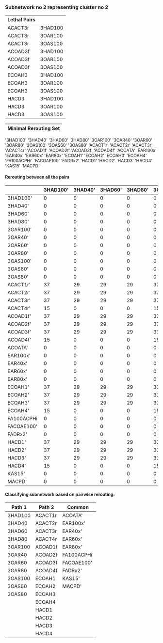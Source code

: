 ### Subnetwork no 2 representing cluster no 2

| Lethal Pairs |         |
|--------------|---------|
| ACACT3r      | 3HAD100 |
| ACACT3r      | 3OAR100 |
| ACACT3r      | 3OAS100 |
| ACOAD3f      | 3HAD100 |
| ACOAD3f      | 3OAR100 |
| ACOAD3f      | 3OAS100 |
| ECOAH3       | 3HAD100 |
| ECOAH3       | 3OAR100 |
| ECOAH3       | 3OAS100 |
| HACD3        | 3HAD100 |
| HACD3        | 3OAR100 |
| HACD3        | 3OAS100 |

|Minimal Rerouting Set| 
|---|
'3HAD100'
'3HAD40'
'3HAD60'
'3HAD80'
'3OAR100'
'3OAR40'
'3OAR60'
'3OAR80'
'3OAS100'
'3OAS60'
'3OAS80'
'ACACT1r'
'ACACT2r'
'ACACT3r'
'ACACT4r'
'ACOAD1f'
'ACOAD2f'
'ACOAD3f'
'ACOAD4f'
'ACOATA'
'EAR100x'
'EAR40x'
'EAR60x'
'EAR80x'
'ECOAH1'
'ECOAH2'
'ECOAH3'
'ECOAH4'
'FA100ACPHi'
'FACOAE100'
'FADRx2'
'HACD1'
'HACD2'
'HACD3'
'HACD4'
'KAS15'
'MACPD'

#### Rerouting between all the pairs

| |  3HAD100'    | 3HAD40' | 3HAD60' | 3HAD80' | 3OAR100' | 3OAR40' | 3OAR60' | 3OAR80' | 3OAS100' | 3OAS60' | 3OAS80' | ACACT1r' | ACACT2r' | ACACT3r' | ACACT4r' | ACOAD1f' | ACOAD2f' | ACOAD3f' | ACOAD4f' | ACOATA' | EAR100x' | EAR40x' | EAR60x' | EAR80x' | ECOAH1' | ECOAH2' | ECOAH3' | ECOAH4' | FA100ACPHi' | FACOAE100' | FADRx2' | HACD1' | HACD2' | HACD3' | HACD4' | KAS15' | MACPD' |
|-------------|---------|---------|---------|----------|---------|---------|---------|----------|---------|---------|----------|----------|----------|----------|----------|----------|----------|----------|---------|----------|---------|---------|---------|---------|---------|---------|---------|-------------|------------|---------|--------|--------|--------|--------|--------|--------|---|
| 3HAD100'    | 0       | 0       | 0       | 0        | 0       | 0       | 0       | 0        | 0       | 0       | 0        | 37       | 37       | 37       | 15       | 37       | 37       | 37       | 15      | 0        | 0       | 0       | 0       | 0       | 37      | 37      | 37      | 15          | 0          | 0       | 0      | 37     | 37     | 37     | 15     | 0      | 0 |
| 3HAD40'     | 0       | 0       | 0       | 0        | 0       | 0       | 0       | 0        | 0       | 0       | 0        | 29       | 29       | 29       | 0        | 29       | 29       | 29       | 0       | 0        | 0       | 0       | 0       | 0       | 29      | 29      | 29      | 0           | 0          | 0       | 0      | 29     | 29     | 29     | 0      | 0      | 0 |
| 3HAD60'     | 0       | 0       | 0       | 0        | 0       | 0       | 0       | 0        | 0       | 0       | 0        | 29       | 29       | 29       | 0        | 29       | 29       | 29       | 0       | 0        | 0       | 0       | 0       | 0       | 29      | 29      | 29      | 0           | 0          | 0       | 0      | 29     | 29     | 29     | 0      | 0      | 0 |
| 3HAD80'     | 0       | 0       | 0       | 0        | 0       | 0       | 0       | 0        | 0       | 0       | 0        | 29       | 29       | 29       | 0        | 29       | 29       | 29       | 0       | 0        | 0       | 0       | 0       | 0       | 29      | 29      | 29      | 0           | 0          | 0       | 0      | 29     | 29     | 29     | 0      | 0      | 0 |
| 3OAR100'    | 0       | 0       | 0       | 0        | 0       | 0       | 0       | 0        | 0       | 0       | 0        | 37       | 37       | 37       | 15       | 37       | 37       | 37       | 15      | 0        | 0       | 0       | 0       | 0       | 37      | 37      | 37      | 15          | 0          | 0       | 0      | 37     | 37     | 37     | 15     | 0      | 0 |
| 3OAR40'     | 0       | 0       | 0       | 0        | 0       | 0       | 0       | 0        | 0       | 0       | 0        | 29       | 29       | 29       | 0        | 29       | 29       | 29       | 0       | 0        | 0       | 0       | 0       | 0       | 29      | 29      | 29      | 0           | 0          | 0       | 0      | 29     | 29     | 29     | 0      | 0      | 0 |
| 3OAR60'     | 0       | 0       | 0       | 0        | 0       | 0       | 0       | 0        | 0       | 0       | 0        | 29       | 29       | 29       | 0        | 29       | 29       | 29       | 0       | 0        | 0       | 0       | 0       | 0       | 29      | 29      | 29      | 0           | 0          | 0       | 0      | 29     | 29     | 29     | 0      | 0      | 0 |
| 3OAR80'     | 0       | 0       | 0       | 0        | 0       | 0       | 0       | 0        | 0       | 0       | 0        | 29       | 29       | 29       | 0        | 29       | 29       | 29       | 0       | 0        | 0       | 0       | 0       | 0       | 29      | 29      | 29      | 0           | 0          | 0       | 0      | 29     | 29     | 29     | 0      | 0      | 0 |
| 3OAS100'    | 0       | 0       | 0       | 0        | 0       | 0       | 0       | 0        | 0       | 0       | 0        | 37       | 37       | 37       | 15       | 37       | 37       | 37       | 15      | 0        | 0       | 0       | 0       | 0       | 37      | 37      | 37      | 15          | 0          | 0       | 0      | 37     | 37     | 37     | 15     | 0      | 0 |
| 3OAS60'     | 0       | 0       | 0       | 0        | 0       | 0       | 0       | 0        | 0       | 0       | 0        | 29       | 29       | 29       | 0        | 29       | 29       | 29       | 0       | 0        | 0       | 0       | 0       | 0       | 29      | 29      | 29      | 0           | 0          | 0       | 0      | 29     | 29     | 29     | 0      | 0      | 0 |
| 3OAS80'     | 0       | 0       | 0       | 0        | 0       | 0       | 0       | 0        | 0       | 0       | 0        | 29       | 29       | 29       | 0        | 29       | 29       | 29       | 0       | 0        | 0       | 0       | 0       | 0       | 29      | 29      | 29      | 0           | 0          | 0       | 0      | 29     | 29     | 29     | 0      | 0      | 0 |
| ACACT1r'    | 37      | 29      | 29      | 29       | 37      | 29      | 29      | 29       | 37      | 29      | 29       | 0        | 0        | 0        | 0        | 0        | 0        | 0        | 0       | 0        | 0       | 0       | 0       | 0       | 0       | 0       | 0       | 0           | 0          | 0       | 0      | 0      | 0      | 0      | 0      | 0      | 0 |
| ACACT2r'    | 37      | 29      | 29      | 29       | 37      | 29      | 29      | 29       | 37      | 29      | 29       | 0        | 0        | 0        | 0        | 0        | 0        | 0        | 0       | 0        | 0       | 0       | 0       | 0       | 0       | 0       | 0       | 0           | 0          | 0       | 0      | 0      | 0      | 0      | 0      | 0      | 0 |
| ACACT3r'    | 37      | 29      | 29      | 29       | 37      | 29      | 29      | 29       | 37      | 29      | 29       | 0        | 0        | 0        | 0        | 0        | 0        | 0        | 0       | 0        | 0       | 0       | 0       | 0       | 0       | 0       | 0       | 0           | 0          | 0       | 0      | 0      | 0      | 0      | 0      | 0      | 0 |
| ACACT4r'    | 15      | 0       | 0       | 0        | 15      | 0       | 0       | 0        | 15      | 0       | 0        | 0        | 0        | 0        | 0        | 0        | 0        | 0        | 0       | 0        | 0       | 0       | 0       | 0       | 0       | 0       | 0       | 0           | 0          | 0       | 0      | 0      | 0      | 0      | 0      | 0      | 0 |
| ACOAD1f'    | 37      | 29      | 29      | 29       | 37      | 29      | 29      | 29       | 37      | 29      | 29       | 0        | 0        | 0        | 0        | 0        | 0        | 0        | 0       | 0        | 0       | 0       | 0       | 0       | 0       | 0       | 0       | 0           | 0          | 0       | 0      | 0      | 0      | 0      | 0      | 0      | 0 |
| ACOAD2f'    | 37      | 29      | 29      | 29       | 37      | 29      | 29      | 29       | 37      | 29      | 29       | 0        | 0        | 0        | 0        | 0        | 0        | 0        | 0       | 0        | 0       | 0       | 0       | 0       | 0       | 0       | 0       | 0           | 0          | 0       | 0      | 0      | 0      | 0      | 0      | 0      | 0 |
| ACOAD3f'    | 37      | 29      | 29      | 29       | 37      | 29      | 29      | 29       | 37      | 29      | 29       | 0        | 0        | 0        | 0        | 0        | 0        | 0        | 0       | 0        | 0       | 0       | 0       | 0       | 0       | 0       | 0       | 0           | 0          | 0       | 0      | 0      | 0      | 0      | 0      | 0      | 0 |
| ACOAD4f'    | 15      | 0       | 0       | 0        | 15      | 0       | 0       | 0        | 15      | 0       | 0        | 0        | 0        | 0        | 0        | 0        | 0        | 0        | 0       | 0        | 0       | 0       | 0       | 0       | 0       | 0       | 0       | 0           | 0          | 0       | 0      | 0      | 0      | 0      | 0      | 0      | 0 |
| ACOATA'     | 0       | 0       | 0       | 0        | 0       | 0       | 0       | 0        | 0       | 0       | 0        | 0        | 0        | 0        | 0        | 0        | 0        | 0        | 0       | 0        | 0       | 0       | 0       | 0       | 0       | 0       | 0       | 0           | 0          | 0       | 0      | 0      | 0      | 0      | 0      | 0      | 0 |
| EAR100x'    | 0       | 0       | 0       | 0        | 0       | 0       | 0       | 0        | 0       | 0       | 0        | 0        | 0        | 0        | 0        | 0        | 0        | 0        | 0       | 0        | 0       | 0       | 0       | 0       | 0       | 0       | 0       | 0           | 0          | 0       | 0      | 0      | 0      | 0      | 0      | 0      | 0 |
| EAR40x'     | 0       | 0       | 0       | 0        | 0       | 0       | 0       | 0        | 0       | 0       | 0        | 0        | 0        | 0        | 0        | 0        | 0        | 0        | 0       | 0        | 0       | 0       | 0       | 0       | 0       | 0       | 0       | 0           | 0          | 0       | 0      | 0      | 0      | 0      | 0      | 0      | 0 |
| EAR60x'     | 0       | 0       | 0       | 0        | 0       | 0       | 0       | 0        | 0       | 0       | 0        | 0        | 0        | 0        | 0        | 0        | 0        | 0        | 0       | 0        | 0       | 0       | 0       | 0       | 0       | 0       | 0       | 0           | 0          | 0       | 0      | 0      | 0      | 0      | 0      | 0      | 0 |
| EAR80x'     | 0       | 0       | 0       | 0        | 0       | 0       | 0       | 0        | 0       | 0       | 0        | 0        | 0        | 0        | 0        | 0        | 0        | 0        | 0       | 0        | 0       | 0       | 0       | 0       | 0       | 0       | 0       | 0           | 0          | 0       | 0      | 0      | 0      | 0      | 0      | 0      | 0 |
| ECOAH1'     | 37      | 29      | 29      | 29       | 37      | 29      | 29      | 29       | 37      | 29      | 29       | 0        | 0        | 0        | 0        | 0        | 0        | 0        | 0       | 0        | 0       | 0       | 0       | 0       | 0       | 0       | 0       | 0           | 0          | 0       | 0      | 0      | 0      | 0      | 0      | 0      | 0 |
| ECOAH2'     | 37      | 29      | 29      | 29       | 37      | 29      | 29      | 29       | 37      | 29      | 29       | 0        | 0        | 0        | 0        | 0        | 0        | 0        | 0       | 0        | 0       | 0       | 0       | 0       | 0       | 0       | 0       | 0           | 0          | 0       | 0      | 0      | 0      | 0      | 0      | 0      | 0 |
| ECOAH3'     | 37      | 29      | 29      | 29       | 37      | 29      | 29      | 29       | 37      | 29      | 29       | 0        | 0        | 0        | 0        | 0        | 0        | 0        | 0       | 0        | 0       | 0       | 0       | 0       | 0       | 0       | 0       | 0           | 0          | 0       | 0      | 0      | 0      | 0      | 0      | 0      | 0 |
| ECOAH4'     | 15      | 0       | 0       | 0        | 15      | 0       | 0       | 0        | 15      | 0       | 0        | 0        | 0        | 0        | 0        | 0        | 0        | 0        | 0       | 0        | 0       | 0       | 0       | 0       | 0       | 0       | 0       | 0           | 0          | 0       | 0      | 0      | 0      | 0      | 0      | 0      | 0 |
| FA100ACPHi' | 0       | 0       | 0       | 0        | 0       | 0       | 0       | 0        | 0       | 0       | 0        | 0        | 0        | 0        | 0        | 0        | 0        | 0        | 0       | 0        | 0       | 0       | 0       | 0       | 0       | 0       | 0       | 0           | 0          | 0       | 0      | 0      | 0      | 0      | 0      | 0      | 0 |
| FACOAE100'  | 0       | 0       | 0       | 0        | 0       | 0       | 0       | 0        | 0       | 0       | 0        | 0        | 0        | 0        | 0        | 0        | 0        | 0        | 0       | 0        | 0       | 0       | 0       | 0       | 0       | 0       | 0       | 0           | 0          | 0       | 0      | 0      | 0      | 0      | 0      | 0      | 0 |
| FADRx2'     | 0       | 0       | 0       | 0        | 0       | 0       | 0       | 0        | 0       | 0       | 0        | 0        | 0        | 0        | 0        | 0        | 0        | 0        | 0       | 0        | 0       | 0       | 0       | 0       | 0       | 0       | 0       | 0           | 0          | 0       | 0      | 0      | 0      | 0      | 0      | 0      | 0 |
| HACD1'      | 37      | 29      | 29      | 29       | 37      | 29      | 29      | 29       | 37      | 29      | 29       | 0        | 0        | 0        | 0        | 0        | 0        | 0        | 0       | 0        | 0       | 0       | 0       | 0       | 0       | 0       | 0       | 0           | 0          | 0       | 0      | 0      | 0      | 0      | 0      | 0      | 0 |
| HACD2'      | 37      | 29      | 29      | 29       | 37      | 29      | 29      | 29       | 37      | 29      | 29       | 0        | 0        | 0        | 0        | 0        | 0        | 0        | 0       | 0        | 0       | 0       | 0       | 0       | 0       | 0       | 0       | 0           | 0          | 0       | 0      | 0      | 0      | 0      | 0      | 0      | 0 |
| HACD3'      | 37      | 29      | 29      | 29       | 37      | 29      | 29      | 29       | 37      | 29      | 29       | 0        | 0        | 0        | 0        | 0        | 0        | 0        | 0       | 0        | 0       | 0       | 0       | 0       | 0       | 0       | 0       | 0           | 0          | 0       | 0      | 0      | 0      | 0      | 0      | 0      | 0 |
| HACD4'      | 15      | 0       | 0       | 0        | 15      | 0       | 0       | 0        | 15      | 0       | 0        | 0        | 0        | 0        | 0        | 0        | 0        | 0        | 0       | 0        | 0       | 0       | 0       | 0       | 0       | 0       | 0       | 0           | 0          | 0       | 0      | 0      | 0      | 0      | 0      | 0      | 0 |
| KAS15'      | 0       | 0       | 0       | 0        | 0       | 0       | 0       | 0        | 0       | 0       | 0        | 0        | 0        | 0        | 0        | 0        | 0        | 0        | 0       | 0        | 0       | 0       | 0       | 0       | 0       | 0       | 0       | 0           | 0          | 0       | 0      | 0      | 0      | 0      | 0      | 0      | 0 |
| MACPD'      | 0       | 0       | 0       | 0        | 0       | 0       | 0       | 0        | 0       | 0       | 0        | 0        | 0        | 0        | 0        | 0        | 0        | 0        | 0       | 0        | 0       | 0       | 0       | 0       | 0       | 0       | 0       | 0           | 0          | 0       | 0      | 0      | 0      | 0      | 0      | 0      | 0 |

#### Classifying subnetwork based on pairwise rerouting:

| Path 1  | Path 2  | Common      |
|---------|---------|-------------|
| 3HAD100 | ACACT1r | ACOATA'     |
| 3HAD40  | ACACT2r | EAR100x'    |
| 3HAD60  | ACACT3r | EAR40x'     |
| 3HAD80  | ACACT4r | EAR60x'     |
| 3OAR100 | ACOAD1f | EAR80x'     |
| 3OAR40  | ACOAD2f | FA100ACPHi' |
| 3OAR60  | ACOAD3f | FACOAE100'  |
| 3OAR80  | ACOAD4f | FADRx2'     |
| 3OAS100 | ECOAH1  | KAS15'      |
| 3OAS60  | ECOAH2  | MACPD'      |
| 3OAS80  | ECOAH3  |             |
|         | ECOAH4  |             |
|         | HACD1   |             |
|         | HACD2   |             |
|         | HACD3   |             |
|         | HACD4   |             |
